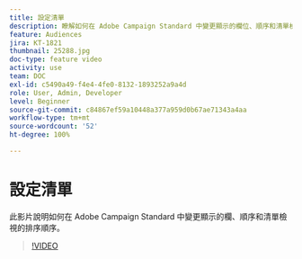 ```yaml
---
title: 設定清單
description: 瞭解如何在 Adobe Campaign Standard 中變更顯示的欄位、順序和清單檢視排序。
feature: Audiences
jira: KT-1821
thumbnail: 25288.jpg
doc-type: feature video
activity: use
team: DOC
exl-id: c5490a49-f4e4-4fe0-8132-1893252a9a4d
role: User, Admin, Developer
level: Beginner
source-git-commit: c84867ef59a10448a377a959d0b67ae71343a4aa
workflow-type: tm+mt
source-wordcount: '52'
ht-degree: 100%

---
```


# 設定清單

此影片說明如何在 Adobe Campaign Standard 中變更顯示的欄、順序和清單檢視的排序順序。

>[!VIDEO](https://video.tv.adobe.com/v/25288/?quality=12&learn=on)
